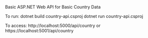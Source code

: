 
Basic ASP.NET Web API for Basic Country Data 

To run:
dotnet build country-api.csproj
dotnet run country-api.csproj


To access:
http://localhost:5000/api/country or https://localhost:5001/api/country